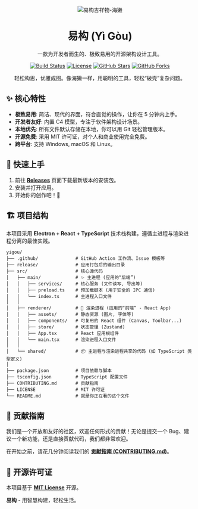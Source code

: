 <!--suppress HtmlDeprecatedAttribute -->

<p align="center"> 
    <img src="https://www.google.com/search?q=https://placehold.co/150x150/7F56D9/FFFFFF%3Ftext%3D🦦" alt="易构吉祥物-海獭"> </p>

<h1 align="center">易构 (Yì Gòu)</h1>

<p align="center"> 一款为开发者而生的、极致易用的开源架构设计工具。 </p>

<p align="center"> 
    <a href="#"><img src="https://www.google.com/search?q=https://img.shields.io/badge/build-passing-brightgreen" alt="Build Status"></a> 
    <a href="https://www.google.com/search?q=./LICENSE"><img src="https://www.google.com/search?q=https://img.shields.io/badge/license-MIT-blue" alt="License"></a> 
    <a href="#"><img src="https://www.google.com/search?q=https://img.shields.io/github/stars/your-username/yigou%3Fstyle%3Dsocial" alt="GitHub Stars"></a> 
    <a href="#"><img src="https://www.google.com/search?q=https://img.shields.io/github/forks/your-username/yigou%3Fstyle%3Dsocial" alt="GitHub Forks"></a> 
</p>

<p align="center"> 轻松构思，优雅成图。像海獭一样，用聪明的工具，轻松“破壳”复杂问题。 </p>

## ✨ 核心特性

- **极致易用**: 简洁、现代的界面，符合直觉的操作，让你在 5 分钟内上手。
- **开发者友好**: 内置 C4 模型，专注于软件架构设计场景。
- **本地优先**: 所有文件默认存储在本地，你可以用 Git 轻松管理版本。
- **开源免费**: 采用 MIT 许可证，对个人和商业使用完全免费。
- **跨平台**: 支持 Windows, macOS 和 Linux。

## 🚀 快速上手

1. 前往 [**Releases**](https://www.google.com/search?q=https://github.com/your-username/yigou/releases) 页面下载最新版本的安装包。
2. 安装并打开应用。
3. 开始你的创作吧！🦦

## 🏗️ 项目结构

本项目采用 **Electron + React + TypeScript** 技术栈构建，遵循主进程与渲染进程分离的最佳实践。

```
yigou/
├── .github/              # GitHub Action 工作流、Issue 模板等
├── release/              # 应用打包后的输出目录
├── src/                  # 核心源代码
│   ├── main/             # ✨ 主进程 (应用的“后端”)
│   │   ├── services/     # 核心服务 (文件读写, 导出等)
│   │   ├── preload.ts    # 预加载脚本 (用于安全的 IPC 通信)
│   │   └── index.ts      # 主进程入口文件
│   │
│   ├── renderer/         # 🎨 渲染进程 (应用的“前端” - React App)
│   │   ├── assets/       # 静态资源 (图片, 字体等)
│   │   ├── components/   # 可复用的 React 组件 (Canvas, Toolbar...)
│   │   ├── store/        # 状态管理 (Zustand)
│   │   ├── App.tsx       # React 应用根组件
│   │   └── main.tsx      # 渲染进程入口文件
│   │
│   └── shared/           # 📦 主进程与渲染进程共享的代码 (如 TypeScript 类型定义)
│
├── package.json          # 项目依赖与脚本
├── tsconfig.json         # TypeScript 配置文件
├── CONTRIBUTING.md       # 贡献指南
├── LICENSE               # MIT 许可证
└── README.md             # 就是你正在看的这个文件
```

## 🤝 贡献指南

我们是一个开放和友好的社区，欢迎任何形式的贡献！无论是提交一个 Bug、建议一个新功能，还是直接贡献代码，我们都非常欢迎。

在开始之前，请花几分钟阅读我们的 [**贡献指南 (CONTRIBUTING.md)**](https://www.google.com/search?q=./CONTRIBUTING.md)。

## 📜 开源许可证

本项目基于 [**MIT License**](https://www.google.com/search?q=./LICENSE) 开源。

**易构** - 用智慧构建，轻松生活。